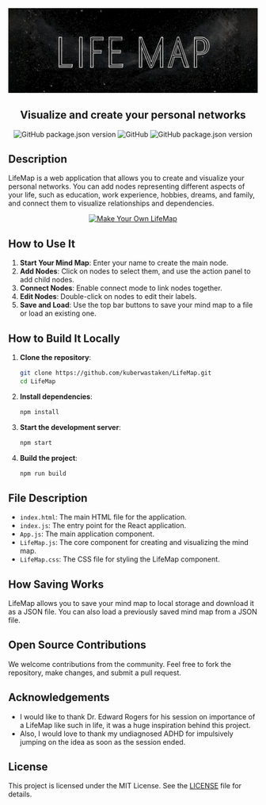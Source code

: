 <div align="center">
<div align="center">
    <img src="public/images/Banner.png" alt="LifeMap Banner" width="600">
    
## Visualize and create your personal networks

</div>

![GitHub package.json version](https://img.shields.io/github/package-json/v/kuberwastaken/LifeMap?style=for-the-badge&labelColor=black&color=grey)
![GitHub](https://img.shields.io/github/license/kuberwastaken/LifeMap?style=for-the-badge&labelColor=black&color=grey)
![GitHub package.json version](https://img.shields.io/github/package-json/v/kuberwastaken/LifeMap?style=for-the-badge&labelColor=black&color=grey)


</div>

## Description

LifeMap is a web application that allows you to create and visualize your personal networks. You can add nodes representing different aspects of your life, such as education, work experience, hobbies, dreams, and family, and connect them to visualize relationships and dependencies.
<div align="center">


<div align="center">
    <a href="https://kuberwastaken.github.io/LifeMap" target="_blank">
        <img src="https://img.shields.io/badge/Make%20Your%20Own%20LifeMap-black?style=for-the-badge&logoColor=white" alt="Make Your Own LifeMap" width="200">
    </a>
</div>

</div>


## How to Use It

1. **Start Your Mind Map**: Enter your name to create the main node.
2. **Add Nodes**: Click on nodes to select them, and use the action panel to add child nodes.
3. **Connect Nodes**: Enable connect mode to link nodes together.
4. **Edit Nodes**: Double-click on nodes to edit their labels.
5. **Save and Load**: Use the top bar buttons to save your mind map to a file or load an existing one.

## How to Build It Locally

1. **Clone the repository**:
    ```sh
    git clone https://github.com/kuberwastaken/LifeMap.git
    cd LifeMap
    ```

2. **Install dependencies**:
    ```sh
    npm install
    ```

3. **Start the development server**:
    ```sh
    npm start
    ```

4. **Build the project**:
    ```sh
    npm run build
    ```

## File Description

- `index.html`: The main HTML file for the application.
- `index.js`: The entry point for the React application.
- `App.js`: The main application component.
- `LifeMap.js`: The core component for creating and visualizing the mind map.
- `LifeMap.css`: The CSS file for styling the LifeMap component.

## How Saving Works

LifeMap allows you to save your mind map to local storage and download it as a JSON file. You can also load a previously saved mind map from a JSON file.

## Open Source Contributions

We welcome contributions from the community. Feel free to fork the repository, make changes, and submit a pull request.

## Acknowledgements

- I would like to thank Dr. Edward Rogers for his session on importance of a LifeMap like such in life, it was a huge inspiration behind this project.
- Also, I would love to thank my undiagnosed ADHD for impulsively jumping on the idea as soon as the session ended.

## License

This project is licensed under the MIT License. See the [LICENSE](LICENSE) file for details.